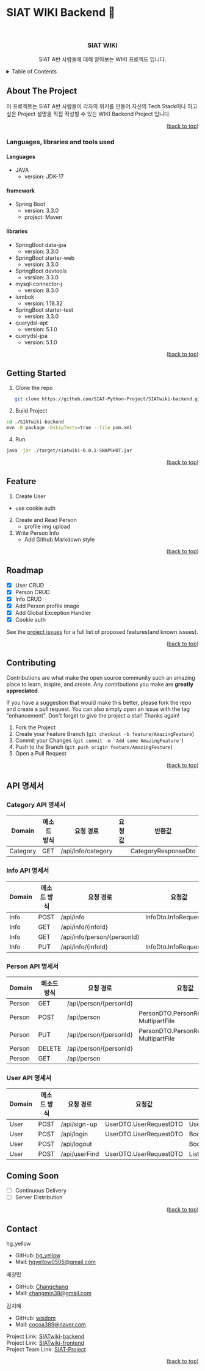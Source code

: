 # SIAT WIKI Backend :yellow_heart:

<!-- PROJECT LOGO -->
<br />
<div align="center">

<h3 align="center">SIAT WIKI</h3>

  <p align="center">
    SIAT A반 사람들에 대해 알아보는 WIKI 프로젝드 입니다.
    <br />

</div>



<!-- TABLE OF CONTENTS -->
<details>
  <summary>Table of Contents</summary>
  <ol>
    <li>
      <a href="#about-the-project">About The Project</a>
      <ul>
        <li><a href="#languages-libraries-and-tools-used">Languages, libraries and tools used</a></li>
      </ul>
    </li>
    <li>
      <a href="#getting-started">Getting Started</a>
    </li>
    <li><a href="#feature">Feature</a></li>
    <li><a href="#roadmap">Roadmap</a></li>
    <li><a href="#contributing">Contributing</a></li>
    <li><a href="#contact">Contact</a></li>
    <li><a href="#coming-soon">Coming Soon</a></li>
  </ol>
</details>



<!-- ABOUT THE PROJECT -->
## About The Project
이 프로젝트는 SIAT A반 사람들이 각자의 위키를 만들어 자신의 Tech Stack이나 하고 싶은 Project 설명을 직접 작성할 수 있는 WIKI Backend Project 입니다.

<p align="right">(<a href="#SIAT-WIKI-Backend-yellow_heart">back to top</a>)</p>


### Languages, libraries and tools used
#### Languages
* JAVA
    - version: JDK-17

#### framework
* Spring Boot
    - version: 3.3.0
    - project: Maven

#### libraries
* SpringBoot data-jpa
    - version: 3.3.0
* SpringBoot starter-web
    - version: 3.3.0
* SpringBoot devtools
    - vsrsion: 3.3.0
* mysql-connector-j
    - version: 8.3.0
* lombok
    - version: 1.18.32
* SpringBoot starter-test
    - version: 3.3.0
* querydsl-apt
    - version: 5.1.0
* querydsl-jpa
    - version: 5.1.0

<p align="right">(<a href="#SIAT-WIKI-Backend-yellow_heart">back to top</a>)</p>

<!-- GETTING STARTED -->
## Getting Started
1.  Clone the repo
```sh
   git clone https://github.com/SIAT-Python-Project/SIATwiki-backend.git
  ```
2. Build Project
  ```sh
  cd ./SIATwiki-backend
  mvn -B package -DskipTests=true --file pom.xml
  ```

4. Run
  ```sh
  java -jar ./target/siatwiki-0.0.1-SNAPSHOT.jar
  ```
<!-- USAGE EXAMPLES -->
<!--Use this space to show useful examples of how a project can be used. Additional screenshots, code examples and demos work well in this space. You may also link to more resources. -->


<p align="right">(<a href="#SIAT-WIKI-Backend-yellow_heart">back to top</a>)</p>

<!-- FEATURE EXAMPLES -->
## Feature
1. Create User
  - use cookie auth
2. Create and Read Person
   - profile img upload
3. Write Person Info
   - Add Github Markdown style

<p align="right">(<a href="#SIAT-WIKI-Backend-yellow_heart">back to top</a>)</p>

<!-- ROADMAP -->
## Roadmap
- [x] User CRUD
- [x] Person CRUD
- [x] Info CRUD
- [x] Add Person profile image
- [x] Add Global Exception Handler
- [x] Cookie auth

See the [project issues](https://github.com/SIAT-Python-Project/SIATwiki-backend/issues) for a full list of proposed features(and known issues).

<p align="right">(<a href="#SIAT-WIKI-Backend-yellow_heart">back to top</a>)</p>

<!-- CONTRIBUTING -->
## Contributing

Contributions are what make the open source community such an amazing place to learn, inspire, and create. Any contributions you make are **greatly appreciated**.

If you have a suggestion that would make this better, please fork the repo and create a pull request. You can also simply open an issue with the tag "enhancement".
Don't forget to give the project a star! Thanks again!

1. Fork the Project
2. Create your Feature Branch (`git checkout -b feature/AmazingFeature`)
3. Commit your Changes (`git commit -m 'Add some AmazingFeature'`)
4. Push to the Branch (`git push origin feature/AmazingFeature`)
5. Open a Pull Request

<p align="right">(<a href="#SIAT-WIKI-Backend-yellow_heart">back to top</a>)</p>

<!-- API DOCS -->

## API 명세서
### Category API 명세서

| Domain   | 메소드 방식 | 요청 경로       | 요청값 | 반환값               |
|----------|-------------|-----------------|--------|----------------------|
| Category | GET         | /api/info/category |        | CategoryResponseDto  |

### Info API 명세서

| Domain | 메소드 방식 | 요청 경로               | 요청값                       | 반환값                |
|--------|-------------|-------------------------|------------------------------|-----------------------|
| Info   | POST        | /api/info               | InfoDto.InfoRequestDto       | InfoDto.InfoResponseDto|
| Info   | GET         | /api/info/{infoId}      |                              | InfoDto.InfoResponseDto|
| Info   | GET         | /api/info/person/{personId} |                              | List<InfoDto.InfoResponseDto> |
| Info   | PUT         | /api/info/{infoId}      | InfoDto.InfoRequestDto       | InfoDto.InfoResponseDto |

### Person API 명세서

| Domain | 메소드 방식 | 요청 경로           | 요청값                                      | 반환값                    |
|--------|-------------|---------------------|---------------------------------------------|---------------------------|
| Person | GET         | /api/person/{personId} |                                             | PersonDTO.PersonResponseDTO |
| Person | POST        | /api/person         | PersonDTO.PersonRequestDTO, MultipartFile    | PersonDTO.PersonResponseDTO |
| Person | PUT         | /api/person/{personId} | PersonDTO.PersonRequestDTO, MultipartFile   | PersonDTO.PersonResponseDTO |
| Person | DELETE      | /api/person/{personId} |                                             | void                       |
| Person | GET         | /api/person         |                                             | List<PersonDTO.PersonIdNameDTO> |

### User API 명세서

| Domain | 메소드 방식 | 요청 경로    | 요청값                   | 반환값                       |
|--------|-------------|--------------|--------------------------|------------------------------|
| User   | POST        | /api/sign-up | UserDTO.UserRequestDTO   | User                         |
| User   | POST        | /api/login   | UserDTO.UserRequestDTO   | Boolean                      |
| User   | POST        | /api/logout  |                          | Boolean                      |
| User   | POST        | /api/userFind| UserDTO.UserRequestDTO   | List<UserDTO.UserResponseDTO>|

<!-- COMING SOON -->

## Coming Soon
- [ ] Continuous Delivery
- [ ] Server Distribution

<p align="right">(<a href="#SIAT-WIKI-Backend-yellow_heart">back to top</a>)</p>

<!-- CONTACT -->
## Contact
hg_yellow
- GitHub: [hg_yellow](https://github.com/jang010505)
- Mail: hgyellow0505@gmail.com

배창민
- GitHub: [Changchang](https://github.com/bbmini96)
- Mail: changmin38@gmail.com

김지혜
- GitHub: [wisdom](https://github.com/Wisdom-Kim)
- Mail: cocoa389@naver.com


Project Link: [SIATwiki-backend](https://github.com/SIAT-Python-Project/SIATwiki-backend)<br/>
Project Link: [SIATwiki-frontend](https://github.com/SIAT-Python-Project/SIATwiki-frontend)<br/>
Project Team Link: [SIAT-Project](https://github.com/SIAT-Python-Project)
<p align="right">(<a href="#SIAT-WIKI-Backend-yellow_heart">back to top</a>)</p>
